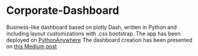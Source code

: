 # Corporate-Dashboard
Business-like dashboard based on plotly Dash, written in Python and including layout customizations with .css bootstrap.
The app has been deployed on [PythonAnywhere](https://dashdemo1.pythonanywhere.com/)
The dashboard creation has been presented on [this Medium post](https://medium.com/towards-data-science/create-a-professional-dasbhoard-with-dash-and-css-bootstrap-e1829e238fc5)
